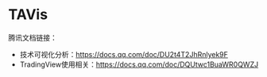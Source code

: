 # TAVis
腾讯文档链接：
- 技术可视化分析：https://docs.qq.com/doc/DU2t4T2JhRnlyek9F
- TradingView使用相关：https://docs.qq.com/doc/DQUtwc1BuaWR0QWZJ
